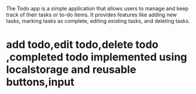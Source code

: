 The Todo app is a simple application that allows users to manage and keep track of their tasks or to-do items. It provides features like adding new tasks, marking tasks as complete, editing existing tasks, and deleting tasks.

# add todo,edit todo,delete todo ,completed todo implemented using localstorage and reusable buttons,input